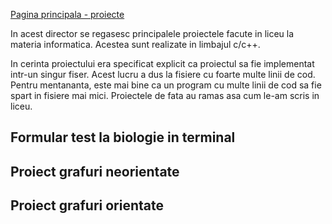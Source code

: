[Pagina principala - proiecte](../)

In acest director se regasesc principalele proiectele facute in liceu la materia informatica. Acestea sunt realizate in limbajul c/c++.

In cerinta proiectului era specificat explicit ca proiectul sa fie implementat intr-un singur fiser. Acest lucru a dus la fisiere cu foarte multe linii de cod.
Pentru mentananta, este mai bine ca un program cu multe linii de cod sa fie spart in fisiere mai mici. Proiectele de fata au ramas asa cum le-am scris in liceu.


## Formular test la biologie in terminal

## Proiect grafuri neorientate

## Proiect grafuri orientate
